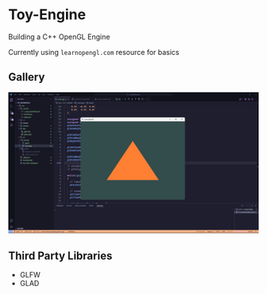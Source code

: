 # Toy-Engine
Building a C++ OpenGL Engine

Currently using `learnopengl.com` resource for basics

## Gallery
![helloTriangle](images/helloTriangle.png)


## Third Party Libraries
- GLFW
- GLAD
